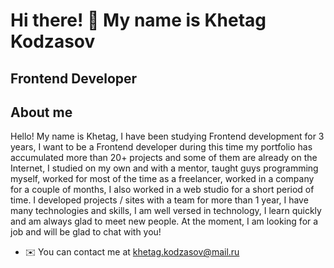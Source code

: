 Hi there! 👋 My name is Khetag Kodzasov
========================================================================================================================================

Frontend Developer
------------------
About me
------------------

Hello! My name is Khetag, I have been studying Frontend development for 3 years, I want to be a Frontend developer during this time my portfolio has accumulated more than 20+ projects and some of them are already on the Internet, I studied on my own and with a mentor, taught guys programming myself, worked for most of the time as a freelancer, worked in a company for a couple of months, I also worked in a web studio for a short period of time. I developed projects / sites with a team for more than 1 year, I have many technologies and skills, I am well versed in technology, I learn quickly and am always glad to meet new people. At the moment, I am looking for a job and will be glad to chat with you!

* ✉️  You can contact me at [khetag.kodzasov@mail.ru](mailto:khetag.kodzasov@mail.ru)
